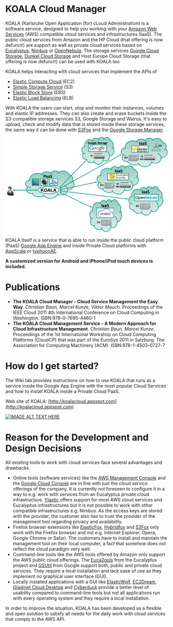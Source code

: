 # KOALA Cloud Manager

KOALA (Karlsruhe Open Application (for) cLoud Administration) is a software service, designed to help you working with your [Amazon Web Services](http://aws.amazon.com) (AWS) compatible cloud services and infrastructures (IaaS). The public cloud services from Amazon and the HP Cloud (that offering is now defunct!) are support as well as private cloud services based on [Eucalyptus](https://github.com/eucalyptus/eucalyptus), [Nimbus](https://github.com/nimbusproject/nimbus) or [OpenNebula](https://github.com/OpenNebula/one). The storage services [Google Cloud Storage](https://cloud.google.com/storage/), [Dunkel Cloud Storage](https://www.dunkel.de/s3) and Host Europe Cloud Storage (that offering is now defunct!) can be used with KOALA too

KOALA helps interacting with cloud services that implement the APIs of 

- [Elastic Compute Cloud](http://aws.amazon.com/ec2/) (EC2) 
- [Simple Storage Service](http://aws.amazon.com/s3/) (S3)
- [Elastic Block Store](http://aws.amazon.com/ebs/) (EBS) 
- [Elastic Load Balancing](http://aws.amazon.com/elasticloadbalancing/) (ELB)

With KOALA the users can start, stop and monitor their instances, volumes and elastic IP addresses. They can also create and erase buckets inside the S3-compatible storage services S3, Google Storage and Walrus. It's easy to upload, check and modify data that is stored inside these storage services, the same way it can be done with [S3Fox](http://www.s3fox.net) and the [Google Storage Manager](https://sandbox.google.com/storage/).

![KOALA](bilder/KOALA_zusammenhang_kompakt5.png)

KOALA itself is a service that is able to run inside the public cloud platform (PaaS) [Google App Engine](http://appengine.google.com) and inside Private Cloud platforms with [AppScale](https://github.com/AppScale/appscale) or [typhoonAE](http://code.google.com/p/typhoonae/).

**A customized version for Android and iPhone/iPod touch devices is included.**

# Publications

- **The KOALA Cloud Manager - Cloud Service Management the Easy Way**. *Christian Baun, Marcel Kunze, Viktor Mauch*. Proceedings of the IEEE Cloud 2011 4th International Conference on Cloud Computing in Washington. ISBN:978-0-7695-4460-1
- **The KOALA Cloud Management Service - A Modern Approach for Cloud Infrastructure Management**. *Christian Baun, Marcel Kunze*. Proceedings of the 1st International Workshop on Cloud Computing Platforms (CloudCP) that was part of the EuroSys 2011 in Salzburg. The Association for Computing Machinery (ACM). ISBN:978-1-4503-0727-7

# How do I get started?

The Wiki tab provides instructions on how to use KOALA that runs as a service inside the Google App Engine with the most popular Cloud Services and how to install KOALA inside a Private Cloud PaaS.

Web site of KOALA: [http://koalacloud.appspot.com](http://koalacloud.appspot.com)

[![IMAGE ALT TEXT HERE](http://img.youtube.com/vi/S8pGPm-vSTk/0.jpg)](http://www.youtube.com/watch?v=S8pGPm-vSTk)

# Reason for the Development and Design Decisions

All existing tools to work with cloud services face several advantages and drawbacks.

- Online tools (software services) like the [AWS Management Console](http://aws.amazon.com/console/) and the [Google Cloud Console](https://console.cloud.google.com) are in line with just the cloud service offerings of the company. It is currently not foreseen to configure it in a way to e.g. work with services from an Eucalyptus private cloud infrastructure. [Ylastic](http://www.ylastic.com) offers support for most AWS cloud services and Eucalyptus infrastructures but it is not possible to work with other compatible infrastructures e.g. Nimbus. As the access keys are stored with the provider, the customer also has to trust the provider of the management tool regarding privacy and availability.
- Firefox browser extensions like [ElasticFox](https://sourceforge.net/projects/elasticfox/), [Hybridfox](http://code.google.com/p/hybridfox/) and [S3Fox](http://www.s3fox.net) only work with the Firefox browser and not e.g. Internet Explorer, Opera, Google Chrome or Safari. The customers have to install and maintain the management tool on their local computer, a fact that somehow does not reflect the cloud paradigm very well.
- Command-line tools like the AWS tools offered by Amazon only support the AWS public cloud offerings. The [Euca2ools](https://github.com/eucalyptus/euca2ools) from the Eucalyptus project and [GSUtil](https://cloud.google.com/storage/docs/gsutil) from Google support both, public and private cloud services. They require a local installation and lack ease of use as they implement no graphical user interface (GUI).
- Locally installed applications with a GUI like [ElasticWolf](http://www.elasticwolf.com), [EC2Dream](https://github.com/neillturner/ec2dream), [Gladinet Cloud Desktop](http://www.gladinet.com) and [Cyberduck](https://cyberduck.io) provide a better level of usability compared to command-line tools but not all applications run with every operating system and they require a local installation.

In order to improve the situation, KOALA has been developed as a flexible and open solution to satisfy all needs for the daily work with cloud services that comply to the AWS API.
